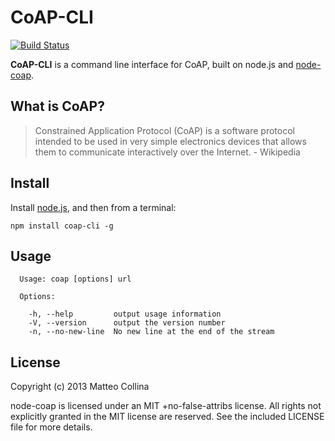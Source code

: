 CoAP-CLI
============================

[![Build
Status](https://travis-ci.org/mcollina/coap-cli.png)](https://travis-ci.org/mcollina/coap-cli)

__CoAP-CLI__ is a command line interface for CoAP, built on node.js and
[node-coap](http://github.com/mcollina/node-coap).

What is CoAP?
----------------------------

> Constrained Application Protocol (CoAP) is a software protocol
intended to be used in very simple electronics devices that allows them
to communicate interactively over the Internet. -  Wikipedia

Install
----------------------------

Install [node.js](http://nodejs.org), and then from a terminal:
```
npm install coap-cli -g
```

Usage
----------------------------

```
  Usage: coap [options] url

  Options:

    -h, --help         output usage information
    -V, --version      output the version number
    -n, --no-new-line  No new line at the end of the stream
```

License
----------------------------

Copyright (c) 2013 Matteo Collina

node-coap is licensed under an MIT +no-false-attribs license.
All rights not explicitly granted in the MIT license are reserved.
See the included LICENSE file for more details.
